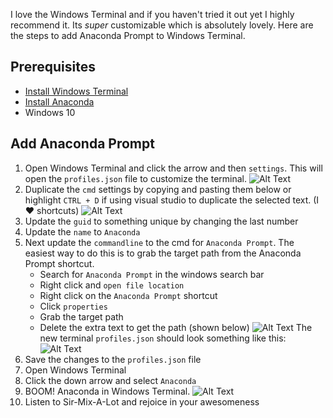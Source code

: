 I love the Windows Terminal and if you haven't tried it out yet I highly recommend it. Its _super_ customizable which is absolutely lovely. Here are the steps to add Anaconda Prompt to Windows Terminal.

## Prerequisites
- [Install Windows Terminal](https://www.microsoft.com/en-us/p/windows-terminal-preview/9n0dx20hk701?activetab=pivot:overviewtab)
- [Install Anaconda](https://www.anaconda.com/distribution/)
- Windows 10

## Add Anaconda Prompt
1. Open Windows Terminal and click the arrow and then `settings`. This will open the `profiles.json` file to customize the terminal.
![Alt Text](https://thepracticaldev.s3.amazonaws.com/i/510dg0xj5jcbgtz5isz8.PNG)
2. Duplicate the `cmd` settings by copying and pasting them below or highlight `CTRL + D` if using visual studio to duplicate the selected text. (I ♥ shortcuts) 
![Alt Text](https://thepracticaldev.s3.amazonaws.com/i/m0xac4m0sd28dcfjbx7r.PNG)
3. Update the `guid` to something unique by changing the last number
4. Update the `name` to `Anaconda`
5. Next update the `commandline` to the cmd for `Anaconda Prompt`. The easiest way to do this is to grab the target path from the Anaconda Prompt shortcut.
    - Search for `Anaconda Prompt` in the windows search bar
    - Right click and `open file location`
    - Right click on the `Anaconda Prompt` shortcut
    - Click `properties`
    - Grab the target path
    - Delete the extra text to get the path (shown below)
![Alt Text](https://thepracticaldev.s3.amazonaws.com/i/nvn4aujsh70qwuac6plq.gif)
The new terminal `profiles.json` should look something like this:
    ![Alt Text](https://thepracticaldev.s3.amazonaws.com/i/bzx68enxok6pcipsxefu.PNG)
6. Save the changes to the `profiles.json` file
7. Open Windows Terminal
8. Click the down arrow and select `Anaconda`
9. BOOM! Anaconda in Windows Terminal.
![Alt Text](https://thepracticaldev.s3.amazonaws.com/i/7jw6sv870lyedqunta72.PNG)
10. Listen to Sir-Mix-A-Lot and rejoice in your awesomeness
